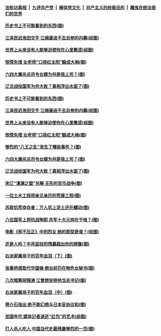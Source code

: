 

####  [法轮功真相](../../../../basic/blob/master/README.md?t=03050701) &nbsp;|&nbsp; [九评共产党](../../../../9ping.md/blob/master/README.md?t=03050701) &nbsp;|&nbsp; [解体党文化](../../../../jtdwh.md/blob/master/README.md?t=03050701)  &nbsp;|&nbsp; [共产主义的终极目的](../../../../gczydzjmd.md/blob/master/README.md?t=03050701) &nbsp;|&nbsp; [魔鬼在统治我们的世界](../../../../mgztzwmdsj.md/blob/master/README.md?t=03050701) 

#### [历史书上不可能看到的东西(图)](../pages/p6/964449.md?t=03050701) 

#### [江泽民迟浩田交手 江绵康进不去总参的内幕(组图)](../pages/p6/963937.md?t=03050701) 

#### [世界上从来没有人能够迫使你在心里撒谎(组图)](../pages/p6/963996.md?t=03050701) 

#### [惊慌失措 女老师“口吞红太阳”酿成大祸(图)](../pages/p6/963843.md?t=03050701) 

#### [六四大屠杀总司令女婿为何是我上司？(图)](../pages/p6/963450.md?t=03050701) 

#### [辽沈战役国军为何大败？真相浮出水面了(图)](../pages/p6/963832.md?t=03050701) 

#### [历史书上不可能看到的东西(图)](../pages/p6/964449.md?t=03050701) 

#### [江泽民迟浩田交手 江绵康进不去总参的内幕(组图)](../pages/p6/963937.md?t=03050701) 

#### [世界上从来没有人能够迫使你在心里撒谎(组图)](../pages/p6/963996.md?t=03050701) 

#### [惊慌失措 女老师“口吞红太阳”酿成大祸(图)](../pages/p6/963843.md?t=03050701) 

#### [惨烈的“八王之乱”发生了哪些事件？(图)](../pages/p6/963837.md?t=03050701) 

#### [六四大屠杀总司令女婿为何是我上司？(图)](../pages/p6/963450.md?t=03050701) 

#### [辽沈战役国军为何大败？真相浮出水面了(图)](../pages/p6/963832.md?t=03050701) 

#### [宋辽“澶渊之盟”另解 无形的货币战争(图)](../pages/p6/963938.md?t=03050701) 

#### [一位土木工程师亲见亲历的荒唐工程(图)](../pages/p6/961631.md?t=03050701) 

#### [苏联饥荒幸存者：万人坑上泥土还在蠕动(图)](../pages/p6/963590.md?t=03050701) 

#### [八位国军上将抗战殉职 共军十大元帅在干啥？(图)](../pages/p6/960724.md?t=03050701) 

#### [电影《邪不压正》中的烈女 她的原型是谁？(组图)](../pages/p6/963716.md?t=03050701) 

#### [还是人吗？中共监狱的残暴超出你的想像(图)](../pages/p6/963278.md?t=03050701) 

#### [右派家属母子的百年血泪（下）(图)](../pages/p6/962627.md?t=03050701) 

#### [张春桥想取代华国锋 倒台前仍在物色女秘书(图)](../pages/p6/962833.md?t=03050701) 

#### [几次暗算胡锦涛 江曾想安排他当总书记(图)](../pages/p6/941643.md?t=03050701) 

#### [右派家属母子的百年血泪（中）(图)](../pages/p6/962624.md?t=03050701) 

#### [蒋介石指出 绝不能幻想与日本妥协议和(图)](../pages/p6/963714.md?t=03050701) 

#### [民国年代 媒体记者退还“红包”的艺术(组图)](../pages/p6/963262.md?t=03050701) 

#### [打人杀人吃人 中国当代史最残暴惨烈的一页(图)](../pages/p6/963122.md?t=03050701) 

